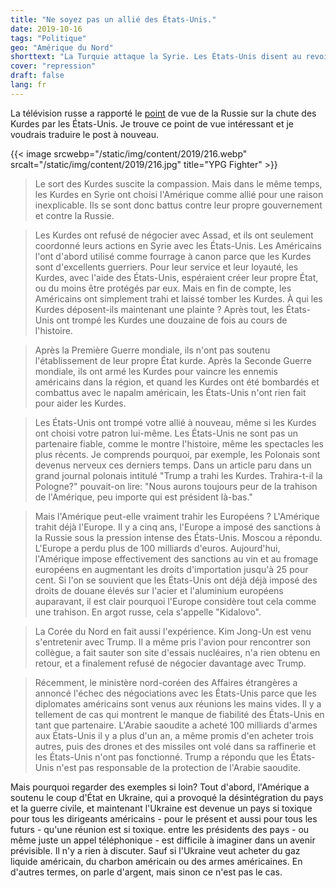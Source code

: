 ```yaml
---
title: "Ne soyez pas un allié des États-Unis."
date: 2019-10-16
tags: "Politique"
geo: "Amérique du Nord"
shorttext: "La Turquie attaque la Syrie. Les États-Unis disent au revoir et laissent les Kurdes tranquilles, et Trump recommande même le retrait. Qui est le Thor ici ?"
cover: "repression"
draft: false
lang: fr
---
```


La télévision russe a rapporté le [point](http://vesti7.ru/video/1952670/episode/13-10-2019/ "ЭФИР ОТ 13.10.2019") de vue de la Russie sur la chute des Kurdes par les États-Unis. Je trouve ce point de vue intéressant et je voudrais traduire le post à nouveau.

{{< image srcwebp="/static/img/content/2019/216.webp" srcalt="/static/img/content/2019/216.jpg" title="YPG Fighter" >}}

> Le sort des Kurdes suscite la compassion. Mais dans le même temps, les Kurdes en Syrie ont choisi l'Amérique comme allié pour une raison inexplicable. Ils se sont donc battus contre leur propre gouvernement et contre la Russie.

> Les Kurdes ont refusé de négocier avec Assad, et ils ont seulement coordonné leurs actions en Syrie avec les États-Unis. Les Américains l'ont d'abord utilisé comme fourrage à canon parce que les Kurdes sont d'excellents guerriers. Pour leur service et leur loyauté, les Kurdes, avec l'aide des États-Unis, espéraient créer leur propre État, ou du moins être protégés par eux. Mais en fin de compte, les Américains ont simplement trahi et laissé tomber les Kurdes. À qui les Kurdes déposent-ils maintenant une plainte ? Après tout, les États-Unis ont trompé les Kurdes une douzaine de fois au cours de l'histoire.

> Après la Première Guerre mondiale, ils n'ont pas soutenu l'établissement de leur propre État kurde. Après la Seconde Guerre mondiale, ils ont armé les Kurdes pour vaincre les ennemis américains dans la région, et quand les Kurdes ont été bombardés et combattus avec le napalm américain, les États-Unis n'ont rien fait pour aider les Kurdes.

> Les États-Unis ont trompé votre allié à nouveau, même si les Kurdes ont choisi votre patron lui-même. Les États-Unis ne sont pas un partenaire fiable, comme le montre l'histoire, même les spectacles les plus récents. Je comprends pourquoi, par exemple, les Polonais sont devenus nerveux ces derniers temps. Dans un article paru dans un grand journal polonais intitulé "Trump a trahi les Kurdes. Trahira-t-il la Pologne?" pouvait-on lire: "Nous aurons toujours peur de la trahison de l'Amérique, peu importe qui est président là-bas."

> Mais l'Amérique peut-elle vraiment trahir les Européens ? L'Amérique trahit déjà l'Europe. Il y a cinq ans, l'Europe a imposé des sanctions à la Russie sous la pression intense des États-Unis. Moscou a répondu. L'Europe a perdu plus de 100 milliards d'euros. Aujourd'hui, l'Amérique impose effectivement des sanctions au vin et au fromage européens en augmentant les droits d'importation jusqu'à 25 pour cent. Si l'on se souvient que les États-Unis ont déjà déjà imposé des droits de douane élevés sur l'acier et l'aluminium européens auparavant, il est clair pourquoi l'Europe considère tout cela comme une trahison. En argot russe, cela s'appelle "Kidalovo".

> La Corée du Nord en fait aussi l'expérience. Kim Jong-Un est venu s'entretenir avec Trump. Il a même pris l'avion pour rencontrer son collègue, a fait sauter son site d'essais nucléaires, n'a rien obtenu en retour, et a finalement refusé de négocier davantage avec Trump.

> Récemment, le ministère nord-coréen des Affaires étrangères a annoncé l'échec des négociations avec les États-Unis parce que les diplomates américains sont venus aux réunions les mains vides. Il y a tellement de cas qui montrent le manque de fiabilité des États-Unis en tant que partenaire. L'Arabie saoudite a acheté 100 milliards d'armes aux États-Unis il y a plus d'un an, a même promis d'en acheter trois autres, puis des drones et des missiles ont volé dans sa raffinerie et les États-Unis n'ont pas fonctionné. Trump a répondu que les États-Unis n'est pas responsable de la protection de l'Arabie saoudite.

Mais pourquoi regarder des exemples si loin? Tout d'abord, l'Amérique a soutenu le coup d'État en Ukraine, qui a provoqué la désintégration du pays et la guerre civile, et maintenant l'Ukraine est devenue un pays si toxique pour tous les dirigeants américains - pour le présent et aussi pour tous les futurs - qu'une réunion est si toxique. entre les présidents des pays - ou même juste un appel téléphonique - est difficile à imaginer dans un avenir prévisible. Il n'y a rien à discuter. Sauf si l'Ukraine veut acheter du gaz liquide américain, du charbon américain ou des armes américaines. En d'autres termes, on parle d'argent, mais sinon ce n'est pas le cas.
